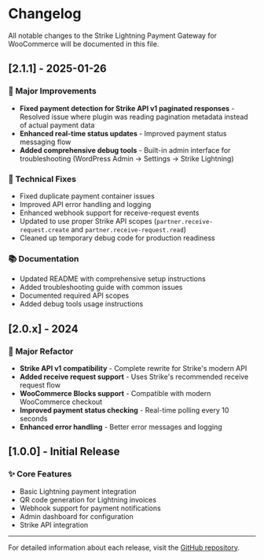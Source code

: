 # Changelog

All notable changes to the Strike Lightning Payment Gateway for WooCommerce will be documented in this file.

## [2.1.1] - 2025-01-26

### 🎉 Major Improvements
- **Fixed payment detection for Strike API v1 paginated responses** - Resolved issue where plugin was reading pagination metadata instead of actual payment data
- **Enhanced real-time status updates** - Improved payment status messaging flow
- **Added comprehensive debug tools** - Built-in admin interface for troubleshooting (WordPress Admin → Settings → Strike Lightning)

### 🔧 Technical Fixes
- Fixed duplicate payment container issues
- Improved API error handling and logging
- Enhanced webhook support for receive-request events
- Updated to use proper Strike API scopes (`partner.receive-request.create` and `partner.receive-request.read`)
- Cleaned up temporary debug code for production readiness

### 📚 Documentation
- Updated README with comprehensive setup instructions
- Added troubleshooting guide with common issues
- Documented required API scopes
- Added debug tools usage instructions

## [2.0.x] - 2024

### 🚀 Major Refactor
- **Strike API v1 compatibility** - Complete rewrite for Strike's modern API
- **Added receive request support** - Uses Strike's recommended receive request flow
- **WooCommerce Blocks support** - Compatible with modern WooCommerce checkout
- **Improved payment status checking** - Real-time polling every 10 seconds
- **Enhanced error handling** - Better error messages and logging

## [1.0.0] - Initial Release

### ✨ Core Features
- Basic Lightning payment integration
- QR code generation for Lightning invoices
- Webhook support for payment notifications
- Admin dashboard for configuration
- Strike API integration

---

For detailed information about each release, visit the [GitHub repository](https://github.com/mnpezz/strike-woo-payment/releases).
